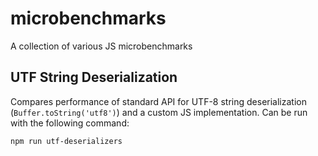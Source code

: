 # microbenchmarks

A collection of various JS microbenchmarks

## UTF String Deserialization

Compares performance of standard API for UTF-8 string deserialization (`Buffer.toString('utf8')`) and a custom JS implementation. Can be run with the following command:

```
npm run utf-deserializers
```
